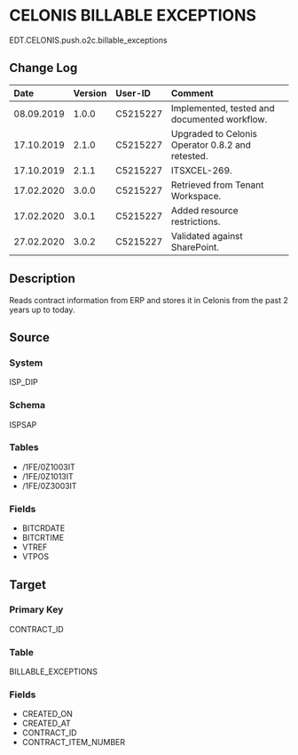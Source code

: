 # CELONIS BILLABLE EXCEPTIONS
EDT.CELONIS.push.o2c.billable_exceptions

## Change Log
|   Date        |   Version |   User-ID     |   Comment     |
|   :--         |   :--     |   :--         |   :--         |
|   08.09.2019  |   1.0.0   |   C5215227    |   Implemented, tested and documented workflow. |
|   17.10.2019  |   2.1.0   |   C5215227    |   Upgraded to Celonis Operator 0.8.2 and retested.    |
|   17.10.2019  |   2.1.1   |   C5215227    |   ITSXCEL-269.    |
|   17.02.2020  |   3.0.0   |   C5215227    |   Retrieved from Tenant Workspace.    |
|   17.02.2020  |   3.0.1   |   C5215227    |   Added resource restrictions.    |
|   27.02.2020  |   3.0.2   |   C5215227    |   Validated against SharePoint.    |


## Description
Reads contract information from ERP and stores it in Celonis from the past 2 years up to today.

## Source

### System
ISP_DIP

### Schema
ISPSAP

### Tables
- /1FE/0Z1003IT
- /1FE/0Z1013IT
- /1FE/0Z3003IT

### Fields
- BITCRDATE
- BITCRTIME
- VTREF
- VTPOS

## Target
### Primary Key
CONTRACT_ID

### Table
BILLABLE_EXCEPTIONS

### Fields
- CREATED_ON
- CREATED_AT
- CONTRACT_ID
- CONTRACT_ITEM_NUMBER